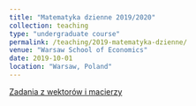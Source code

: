 ```yaml
---
title: "Matematyka dzienne 2019/2020"
collection: teaching
type: "undergraduate course"
permalink: /teaching/2019-matematyka-dzienne/
venue: "Warsaw School of Economics"
date: 2019-10-01
location: "Warsaw, Poland"
---
```

[Zadania z wektorów i macierzy](https://jfranaszek.github.io/mat-dz/201912_zadania_wek_mat.html)  

[comment]: # (https://docs.google.com/spreadsheets/d/17Ghjidd5cLL3HzU0kiKRaXC_N1WdEaC5lQFVcYGNS6w/edit?usp=sharing)
